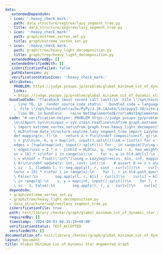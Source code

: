 ```yaml
---
data:
  _extendedDependsOn:
  - icon: ':heavy_check_mark:'
    path: data_structure/segtree/lazy_segment_tree.py
    title: data_structure/segtree/lazy_segment_tree.py
  - icon: ':heavy_check_mark:'
    path: graph/extreme_vertex_set.py
    title: graph/extreme_vertex_set.py
  - icon: ':heavy_check_mark:'
    path: graph/tree/heavy_light_decomposition.py
    title: graph/tree/heavy_light_decomposition.py
  _extendedRequiredBy: []
  _extendedVerifiedWith: []
  _isVerificationFailed: false
  _pathExtension: py
  _verificationStatusIcon: ':heavy_check_mark:'
  attributes:
    PROBLEM: https://judge.yosupo.jp/problem/global_minimum_cut_of_dynamic_star_augmented_graph
    links:
    - https://judge.yosupo.jp/problem/global_minimum_cut_of_dynamic_star_augmented_graph
  bundledCode: "Traceback (most recent call last):\n  File \"/opt/hostedtoolcache/PyPy/3.10.14/x64/lib/pypy3.10/site-packages/onlinejudge_verify/documentation/build.py\"\
    , line 76, in _render_source_code_stat\n    bundled_code = language.bundle(\n\
    \  File \"/opt/hostedtoolcache/PyPy/3.10.14/x64/lib/pypy3.10/site-packages/onlinejudge_verify/languages/python.py\"\
    , line 96, in bundle\n    raise NotImplementedError\nNotImplementedError\n"
  code: "# verification-helper: PROBLEM https://judge.yosupo.jp/problem/global_minimum_cut_of_dynamic_star_augmented_graph\n\
    \n\nimport sys\n\ninput = sys.stdin.readline\n\nfrom graph.extreme_vertex_set\
    \ import extreme_vertex_set\nfrom graph.tree.heavy_light_decomposition import\
    \ HLD\nfrom data_structure.segtree.lazy_segment_tree import LazySegtree\n\n\n\
    def mapping(x, f):\n    return x + f\n\n\ndef composition(f, g):\n    return f\
    \ + g\n\n\nn, m, q = map(int, input().split())\nA = [int(x) for x in input().split()]\n\
    edges = [tuple(map(int, input().split())) for _ in range(m)]\n\ng = extreme_vertex_set(n,\
    \ edges)\nsz = 2 * n - 1\nhld = HLD(sz, g, root=sz - 1, has_weight=True, is_undirect=False)\n\
    vs = [0] * sz\nfor i in range(sz):\n    for v, w in hld.adj[i]:\n        vs[hld.into[v]]\
    \ = w\ninf = float(\"inf\")\nseg = LazySegtree(vs, min, inf, mapping, composition,\
    \ 0)\n\n\ndef update(v: int, cost: int):\n    # assert 0 <= v < n\n    hld.path_query(v,\
    \ sz - 1, (lambda l, r: seg.apply(l, r, cost - cur[v])))\n    cur[v] = cost\n\n\
    \ncur = [0] * n\nfor i in range(n):\n    for l, r in hld.path_query(i, sz - 1,\
    \ False):\n        seg.apply(l, r, A[i] - cur[i])\n    cur[i] = A[i]\n\nfor _\
    \ in range(q):\n    x, y = map(int, input().split())\n    for l, r in hld.path_query(x,\
    \ sz - 1, False):\n        seg.apply(l, r, y - cur[x])\n    cur[x] = y\n    print(seg.all_prod())\n"
  dependsOn:
  - graph/extreme_vertex_set.py
  - graph/tree/heavy_light_decomposition.py
  - data_structure/segtree/lazy_segment_tree.py
  isVerificationFile: true
  path: test/library_checker/graph/global_minimum_cut_of_dynamic_star_augmented_graph.test.py
  requiredBy: []
  timestamp: '2024-09-03 08:35:19+09:00'
  verificationStatus: TEST_ACCEPTED
  verifiedWith: []
documentation_of: test/library_checker/graph/global_minimum_cut_of_dynamic_star_augmented_graph.test.py
layout: document
title: Global Minimum Cut of Dynamic Star Augmented Graph
---
```



